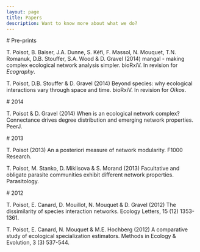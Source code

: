 ```yaml
---
layout: page
title: Papers
description: Want to know more about what we do?
---
```


<div class="pure-u-1 copy" markdown="1">
# Pre-prints

T. Poisot, B. Baiser, J.A. Dunne, S. Kéfi, F. Massol, N. Mouquet, T.N. Romanuk, D.B. Stouffer, S.A. Wood & D. Gravel (2014) mangal - making complex ecological network analysis simpler. bioRxiV. In revision for *Ecography*.

T. Poisot, D.B. Stouffer & D. Gravel (2014) Beyond species: why ecological interactions vary through space and time. bioRxiV. In revision for *Oïkos*.
</div>

<div class="pure-u-1 copy" markdown="1">
# 2014

T. Poisot & D. Gravel (2014) When is an ecological network complex? Connectance drives degree distribution and emerging network properties. PeerJ.
</div>

<div class="pure-u-1 copy" markdown="1">
# 2013

T. Poisot (2013) An a posteriori measure of network modularity. F1000 Research.

T. Poisot, M. Stanko, D. Miklisova & S. Morand (2013) Facultative and obligate parasite communities exhibit different network properties. Parasitology.
</div>

<div class="pure-u-1 copy" markdown="1">
# 2012

T. Poisot, E. Canard, D. Mouillot, N. Mouquet & D. Gravel (2012) The dissimilarity of species interaction networks. Ecology Letters, 15 (12) 1353-1361. 

T. Poisot, E. Canard, N. Mouquet & M.E. Hochberg (2012) A comparative study of ecological specialization estimators. Methods in Ecology & Evolution, 3 (3) 537-544.
</div>
